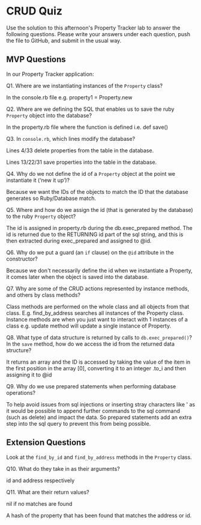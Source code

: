 # CRUD Quiz

Use the solution to this afternoon's Property Tracker lab to answer the following questions. Please write your answers under each question, push the file to GitHub, and submit in the usual way.

## MVP Questions

In our Property Tracker application:

Q1. Where are we instantiating instances of the `Property` class?

In the console.rb file
e.g. property1 = Property.new

Q2. Where are we defining the SQL that enables us to save the ruby `Property` object into the database?

In the property.rb file where the function is defined
i.e. def save()

Q3. In `console.rb`, which lines modify the database?

Lines 4/33 delete properties from the table in the database.

Lines 13/22/31 save properties into the table in the database.


Q4. Why do we not define the id of a `Property` object at the point we instantiate it (‘new it up’)?

Because we want the IDs of the objects to match the ID that the database generates so Ruby/Database match.

Q5. Where and how do we assign the id (that is generated by the database) to the ruby `Property` object?

The id is assigned in property.rb during the db.exec_prepared method.
The id is returned due to the RETURNING id part of the sql string, and this is then extracted during exec_prepared and assigned to @id.

Q6. Why do we put a guard (an `if` clause) on the `@id` attribute in the constructor?

Because we don't necessarily define the id when we instantiate a Property, it comes later when the object is saved into the database.

Q7. Why are some of the CRUD actions represented by instance methods, and others by class methods?

Class methods are performed on the whole class and all objects from that class. E.g. find_by_address searches all instances of the Property class.
Instance methods are when you just want to interact with 1 instances of a class e.g. update method will update a single instance of Property.

Q8. What type of data structure is returned by calls to `db.exec_prepared()`? In the `save` method, how do we access the id from the returned data structure?

It returns an array and the ID is accessed by taking the value of the item in the first position in the array [0], converting it to an integer .to_i and then assigning it to @id

Q9. Why do we use prepared statements when performing database operations?

To help avoid issues from sql injections or inserting stray characters like ' as it would be possible to append further commands to the sql command (such as delete) and impact the data. So prepared statements add an extra step into the sql query to prevent this from being possible.

## Extension Questions

Look at the `find_by_id` and `find_by_address` methods in the `Property` class.

Q10. What do they take in as their arguments?

id and address respectively

Q11. What are their return values?

nil if no matches are found

A hash of the property that has been found that matches the address or id.
